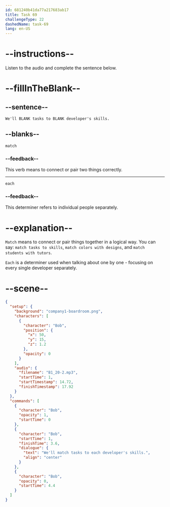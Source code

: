 ```yaml
---
id: 681240b41da77a217683ab17
title: Task 69
challengeType: 22
dashedName: task-69
lang: en-US
---
```


<!-- (Audio) Bob: We'll match tasks to each developer's skills. -->

# --instructions--

Listen to the audio and complete the sentence below.

# --fillInTheBlank--

## --sentence--

`We'll BLANK tasks to BLANK developer's skills.`

## --blanks--

`match`

### --feedback--

This verb means to connect or pair two things correctly.

---

`each`

### --feedback--

This determiner refers to individual people separately.

# --explanation--

`Match` means to connect or pair things together in a logical way. You can say: `match tasks to skills`, `match colors with designs`, and `match students with tutors`.

`Each` is a determiner used when talking about one by one - focusing on every single developer separately.

# --scene--

```json
{
  "setup": {
    "background": "company1-boardroom.png",
    "characters": [
      {
        "character": "Bob",
        "position": {
          "x": 50,
          "y": 15,
          "z": 1.2
        },
        "opacity": 0
      }
    ],
    "audio": {
      "filename": "B1_20-2.mp3",
      "startTime": 1,
      "startTimestamp": 14.72,
      "finishTimestamp": 17.92
    }
  },
  "commands": [
    {
      "character": "Bob",
      "opacity": 1,
      "startTime": 0
    },
    {
      "character": "Bob",
      "startTime": 1,
      "finishTime": 3.6,
      "dialogue": {
        "text": "We'll match tasks to each developer's skills.",
        "align": "center"
      }
    },
    {
      "character": "Bob",
      "opacity": 0,
      "startTime": 4.4
    }
  ]
}
```
